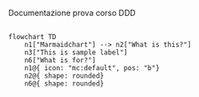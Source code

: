 Documentazione prova corso DDD

```mermaid

flowchart TD
    n1["Marmaidchart"] --> n2["What is this?"]
    n3["This is sample label"]
    n6["What is for?"]
    n1@{ icon: "mc:default", pos: "b"}
    n2@{ shape: rounded}
    n6@{ shape: rounded}

